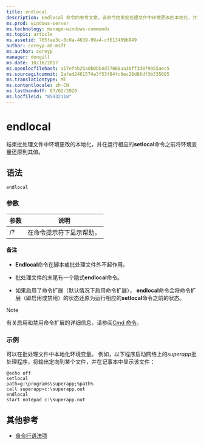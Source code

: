 ```yaml
---
title: endlocal
description: Endlocal 命令的参考文章，该命令结束批处理文件中环境更改的本地化，并在运行相应的 setlocal 命令之前将环境变量还原到其值。
ms.prod: windows-server
ms.technology: manage-windows-commands
ms.topic: article
ms.assetid: 765fae3c-0c0a-4639-99a4-cf613489b949
author: coreyp-at-msft
ms.author: coreyp
manager: dongill
ms.date: 10/16/2017
ms.openlocfilehash: a17ef4b25a0b0bb4d77068aa3bff3d879955aec5
ms.sourcegitcommit: 2afed2461574a3f53f84fc9ec28d86df3b335685
ms.translationtype: MT
ms.contentlocale: zh-CN
ms.lasthandoff: 07/02/2020
ms.locfileid: "85932118"
---
```

# <a name="endlocal"></a>endlocal

结束批处理文件中环境更改的本地化，并在运行相应的**setlocal**命令之前将环境变量还原到其值。

## <a name="syntax"></a>语法

```
endlocal
```

### <a name="parameters"></a>参数

| 参数 | 说明 |
| --------- | ----------- |
| /? | 在命令提示符下显示帮助。 |

#### <a name="remarks"></a>备注

- **Endlocal**命令在脚本或批处理文件外不起作用。

- 批处理文件的末尾有一个隐式**endlocal**命令。

- 如果启用了命令扩展（默认情况下启用命令扩展）， **endlocal**命令会将命令扩展（即启用或禁用）的状态还原为运行相应的**setlocal**命令之前的状态。

> [!NOTE]
> 有关启用和禁用命令扩展的详细信息，请参阅[Cmd 命令](cmd.md)。

### <a name="examples"></a>示例

可以在批处理文件中本地化环境变量。 例如，以下程序启动网络上的*superapp*批处理程序，将输出定向到某个文件，并在记事本中显示该文件：

```
@echo off
setlocal
path=g:\programs\superapp;%path%
call superapp>c:\superapp.out
endlocal
start notepad c:\superapp.out
```

## <a name="additional-references"></a>其他参考

- [命令行语法项](command-line-syntax-key.md)
